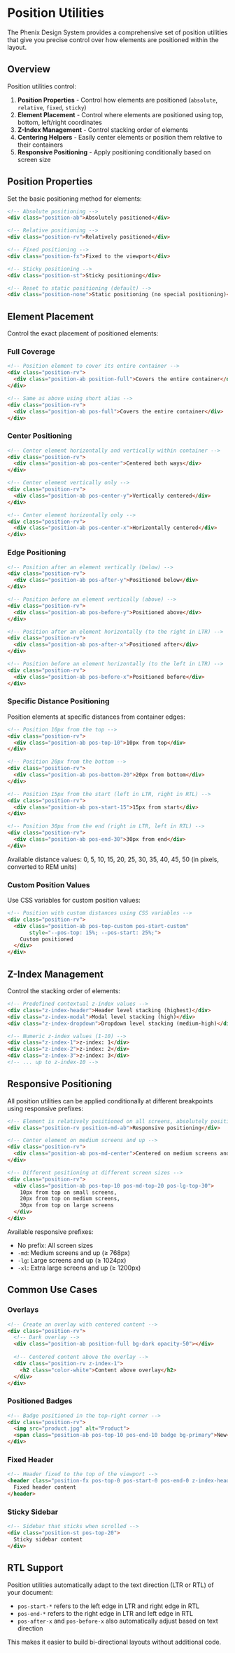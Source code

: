 # Position Utilities

The Phenix Design System provides a comprehensive set of position utilities that give you precise control over how elements are positioned within the layout.

## Overview

Position utilities control:

1. **Position Properties** - Control how elements are positioned (`absolute`, `relative`, `fixed`, `sticky`)
2. **Element Placement** - Control where elements are positioned using top, bottom, left/right coordinates
3. **Z-Index Management** - Control stacking order of elements
4. **Centering Helpers** - Easily center elements or position them relative to their containers
5. **Responsive Positioning** - Apply positioning conditionally based on screen size

## Position Properties

Set the basic positioning method for elements:

```html
<!-- Absolute positioning -->
<div class="position-ab">Absolutely positioned</div>

<!-- Relative positioning -->
<div class="position-rv">Relatively positioned</div>

<!-- Fixed positioning -->
<div class="position-fx">Fixed to the viewport</div>

<!-- Sticky positioning -->
<div class="position-st">Sticky positioning</div>

<!-- Reset to static positioning (default) -->
<div class="position-none">Static positioning (no special positioning)</div>
```

## Element Placement

Control the exact placement of positioned elements:

### Full Coverage

```html
<!-- Position element to cover its entire container -->
<div class="position-rv">
  <div class="position-ab position-full">Covers the entire container</div>
</div>

<!-- Same as above using short alias -->
<div class="position-rv">
  <div class="position-ab pos-full">Covers the entire container</div>
</div>
```

### Center Positioning

```html
<!-- Center element horizontally and vertically within container -->
<div class="position-rv">
  <div class="position-ab pos-center">Centered both ways</div>
</div>

<!-- Center element vertically only -->
<div class="position-rv">
  <div class="position-ab pos-center-y">Vertically centered</div>
</div>

<!-- Center element horizontally only -->
<div class="position-rv">
  <div class="position-ab pos-center-x">Horizontally centered</div>
</div>
```

### Edge Positioning

```html
<!-- Position after an element vertically (below) -->
<div class="position-rv">
  <div class="position-ab pos-after-y">Positioned below</div>
</div>

<!-- Position before an element vertically (above) -->
<div class="position-rv">
  <div class="position-ab pos-before-y">Positioned above</div>
</div>

<!-- Position after an element horizontally (to the right in LTR) -->
<div class="position-rv">
  <div class="position-ab pos-after-x">Positioned after</div>
</div>

<!-- Position before an element horizontally (to the left in LTR) -->
<div class="position-rv">
  <div class="position-ab pos-before-x">Positioned before</div>
</div>
```

### Specific Distance Positioning

Position elements at specific distances from container edges:

```html
<!-- Position 10px from the top -->
<div class="position-rv">
  <div class="position-ab pos-top-10">10px from top</div>
</div>

<!-- Position 20px from the bottom -->
<div class="position-rv">
  <div class="position-ab pos-bottom-20">20px from bottom</div>
</div>

<!-- Position 15px from the start (left in LTR, right in RTL) -->
<div class="position-rv">
  <div class="position-ab pos-start-15">15px from start</div>
</div>

<!-- Position 30px from the end (right in LTR, left in RTL) -->
<div class="position-rv">
  <div class="position-ab pos-end-30">30px from end</div>
</div>
```

Available distance values: 0, 5, 10, 15, 20, 25, 30, 35, 40, 45, 50 (in pixels, converted to REM units)

### Custom Position Values

Use CSS variables for custom position values:

```html
<!-- Position with custom distances using CSS variables -->
<div class="position-rv">
  <div class="position-ab pos-top-custom pos-start-custom" 
       style="--pos-top: 15%; --pos-start: 25%;">
    Custom positioned
  </div>
</div>
```

## Z-Index Management

Control the stacking order of elements:

```html
<!-- Predefined contextual z-index values -->
<div class="z-index-header">Header level stacking (highest)</div>
<div class="z-index-modal">Modal level stacking (high)</div>
<div class="z-index-dropdown">Dropdown level stacking (medium-high)</div>

<!-- Numeric z-index values (1-10) -->
<div class="z-index-1">z-index: 1</div>
<div class="z-index-2">z-index: 2</div>
<div class="z-index-3">z-index: 3</div>
<!-- ... up to z-index-10 -->
```

## Responsive Positioning

All position utilities can be applied conditionally at different breakpoints using responsive prefixes:

```html
<!-- Element is relatively positioned on all screens, absolutely positioned on medium screens and up -->
<div class="position-rv position-md-ab">Responsive positioning</div>

<!-- Center element on medium screens and up -->
<div class="position-rv">
  <div class="position-ab pos-md-center">Centered on medium screens and up</div>
</div>

<!-- Different positioning at different screen sizes -->
<div class="position-rv">
  <div class="position-ab pos-top-10 pos-md-top-20 pos-lg-top-30">
    10px from top on small screens,
    20px from top on medium screens,
    30px from top on large screens
  </div>
</div>
```

Available responsive prefixes:
- No prefix: All screen sizes
- `-md`: Medium screens and up (≥ 768px)
- `-lg`: Large screens and up (≥ 1024px)
- `-xl`: Extra large screens and up (≥ 1200px)

## Common Use Cases

### Overlays

```html
<!-- Create an overlay with centered content -->
<div class="position-rv">
  <!-- Dark overlay -->
  <div class="position-ab position-full bg-dark opacity-50"></div>
  
  <!-- Centered content above the overlay -->
  <div class="position-rv z-index-1">
    <h2 class="color-white">Content above overlay</h2>
  </div>
</div>
```

### Positioned Badges

```html
<!-- Badge positioned in the top-right corner -->
<div class="position-rv">
  <img src="product.jpg" alt="Product">
  <span class="position-ab pos-top-10 pos-end-10 badge bg-primary">New</span>
</div>
```

### Fixed Header

```html
<!-- Header fixed to the top of the viewport -->
<header class="position-fx pos-top-0 pos-start-0 pos-end-0 z-index-header">
  Fixed header content
</header>
```

### Sticky Sidebar

```html
<!-- Sidebar that sticks when scrolled -->
<div class="position-st pos-top-20">
  Sticky sidebar content
</div>
```

## RTL Support

Position utilities automatically adapt to the text direction (LTR or RTL) of your document:

- `pos-start-*` refers to the left edge in LTR and right edge in RTL
- `pos-end-*` refers to the right edge in LTR and left edge in RTL
- `pos-after-x` and `pos-before-x` also automatically adjust based on text direction

This makes it easier to build bi-directional layouts without additional code. 